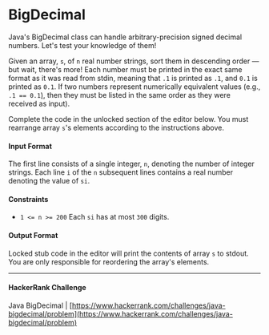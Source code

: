 # BigDecimal

Java's BigDecimal class can handle arbitrary-precision signed decimal numbers. Let's test your knowledge of them!

Given an array, `s`, of `n` real number strings, sort them in descending order — but wait, there's more! Each number must be printed in the exact same format as it was read from stdin, meaning that `.1` is printed as `.1`, and `0.1` is printed as `0.1`. If two numbers represent numerically equivalent values (e.g., `.1 == 0.1̣`), then they must be listed in the same order as they were received as input).

Complete the code in the unlocked section of the editor below. You must rearrange array `s`'s elements according to the instructions above.

#### Input Format

The first line consists of a single integer, `n`, denoting the number of integer strings. 
Each line `i` of the `n` subsequent lines contains a real number denoting the value of `si`.

#### Constraints

- `1 <= n >= 200`
Each `si` has at most `300` digits.

#### Output Format

Locked stub code in the editor will print the contents of array `s` to stdout. You are only responsible for reordering the array's elements.

---

#### HackerRank Challenge

  Java BigDecimal | [https://www.hackerrank.com/challenges/java-bigdecimal/problem](https://www.hackerrank.com/challenges/java-bigdecimal/problem)
